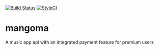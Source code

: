 [![Build Status](https://travis-ci.org/gitoshh/mangoma.svg?branch=develop)](https://travis-ci.org/gitoshh/mangoma)
[![StyleCI](https://github.styleci.io/repos/183754318/shield?branch=develop)](https://github.styleci.io/repos/183754318)

# mangoma
A music app api with an integrated payment feature for premium users

